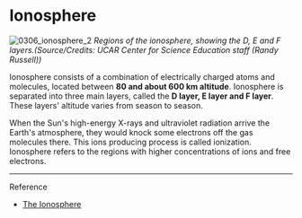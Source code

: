 # Ionosphere

![0306_ionosphere_2](./static/0306_ionosphere_2.jpg)
*Regions of the ionosphere, showing the D, E and F layers.(Source/Credits: UCAR Center for Science Education staff (Randy Russell))*

Ionosphere consists of a combination of electrically charged atoms and molecules, located between **80 and about 600 km altitude**. Ionosphere is separated into three main layers, called the **D layer, E layer and F layer**. These layers' altitude varies from season to season.

When the Sun's high-energy X-rays and ultraviolet radiation arrive the Earth's atmosphere, they would knock some electrons off the gas molecules there. This ions producing process is called ionization. Ionosphere refers to the regions with higher concentrations of ions and free electrons.

---

Reference

- [The Ionosphere](https://scied.ucar.edu/ionosphere)
